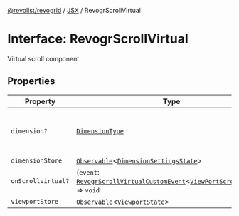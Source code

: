 [@revolist/revogrid](README.md) / [JSX](Namespace.JSX.md) / RevogrScrollVirtual

# Interface: RevogrScrollVirtual

Virtual scroll component

## Properties

| Property | Type | Description | Defined in |
| ------ | ------ | ------ | ------ |
| `dimension?` | [`DimensionType`](TypeAlias.DimensionType.md) | Scroll dimension (`X` - `rgCol` or `Y` - `rgRow`) | [src/components.d.ts:2094](https://github.com/revolist/revogrid/blob/8213d73a71275549be4832f9fff99c2dcf82fa2e/src/components.d.ts#L2094) |
| `dimensionStore` | [`Observable`](TypeAlias.Observable.md)\<[`DimensionSettingsState`](Interface.DimensionSettingsState.md)\> | Dimensions | [src/components.d.ts:2098](https://github.com/revolist/revogrid/blob/8213d73a71275549be4832f9fff99c2dcf82fa2e/src/components.d.ts#L2098) |
| `onScrollvirtual?` | (`event`: [`RevogrScrollVirtualCustomEvent`](Interface.RevogrScrollVirtualCustomEvent.md)\<[`ViewPortScrollEvent`](TypeAlias.ViewPortScrollEvent.md)\>) => `void` | Scroll event | [src/components.d.ts:2102](https://github.com/revolist/revogrid/blob/8213d73a71275549be4832f9fff99c2dcf82fa2e/src/components.d.ts#L2102) |
| `viewportStore` | [`Observable`](TypeAlias.Observable.md)\<[`ViewportState`](Interface.ViewportState.md)\> | Viewport | [src/components.d.ts:2106](https://github.com/revolist/revogrid/blob/8213d73a71275549be4832f9fff99c2dcf82fa2e/src/components.d.ts#L2106) |
